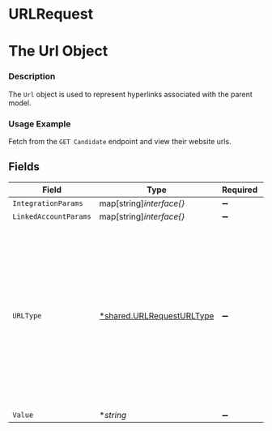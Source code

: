 # URLRequest

# The Url Object
### Description
The `Url` object is used to represent hyperlinks associated with the parent model.
### Usage Example
Fetch from the `GET Candidate` endpoint and view their website urls.


## Fields

| Field                                                                                                                                                                                      | Type                                                                                                                                                                                       | Required                                                                                                                                                                                   | Description                                                                                                                                                                                | Example                                                                                                                                                                                    |
| ------------------------------------------------------------------------------------------------------------------------------------------------------------------------------------------ | ------------------------------------------------------------------------------------------------------------------------------------------------------------------------------------------ | ------------------------------------------------------------------------------------------------------------------------------------------------------------------------------------------ | ------------------------------------------------------------------------------------------------------------------------------------------------------------------------------------------ | ------------------------------------------------------------------------------------------------------------------------------------------------------------------------------------------ |
| `IntegrationParams`                                                                                                                                                                        | map[string]*interface{}*                                                                                                                                                                   | :heavy_minus_sign:                                                                                                                                                                         | N/A                                                                                                                                                                                        | [object Object]                                                                                                                                                                            |
| `LinkedAccountParams`                                                                                                                                                                      | map[string]*interface{}*                                                                                                                                                                   | :heavy_minus_sign:                                                                                                                                                                         | N/A                                                                                                                                                                                        | [object Object]                                                                                                                                                                            |
| `URLType`                                                                                                                                                                                  | [*shared.URLRequestURLType](../../models/shared/urlrequesturltype.md)                                                                                                                      | :heavy_minus_sign:                                                                                                                                                                         | The type of site.<br/><br/>* `PERSONAL` - PERSONAL<br/>* `COMPANY` - COMPANY<br/>* `PORTFOLIO` - PORTFOLIO<br/>* `BLOG` - BLOG<br/>* `SOCIAL_MEDIA` - SOCIAL_MEDIA<br/>* `OTHER` - OTHER<br/>* `JOB_POSTING` - JOB_POSTING | PERSONAL                                                                                                                                                                                   |
| `Value`                                                                                                                                                                                    | **string*                                                                                                                                                                                  | :heavy_minus_sign:                                                                                                                                                                         | The site's url.                                                                                                                                                                            | http://alturl.com/p749b                                                                                                                                                                    |